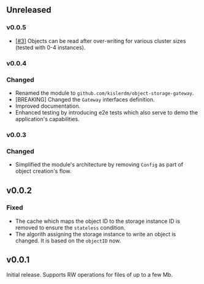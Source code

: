 ## Unreleased

### v0.0.5

- [[#3](https://github.com/kislerdm/object-storage-gateway/issues/3)] Objects can be read after over-writing for various 
  cluster sizes (tested with 0-4 instances).

### v0.0.4

### Changed

- Renamed the module to `github.com/kislerdm/object-storage-gateway`.
- [BREAKING] Changed the `Gateway` interfaces definition.
- Improved documentation.
- Enhanced testing by introducing e2e tests which also serve to demo the application's capabilities. 

### v0.0.3

### Changed

- Simplified the module's architecture by removing `Config` as part of object creation's flow. 

## v0.0.2

### Fixed 

- The cache which maps the object ID to the storage instance ID is removed to ensure the `stateless` condition.
- The algorith assigning the storage instance to write an object is changed. It is based on the `objectID` now.

## v0.0.1

Initial release. Supports RW operations for files of up to a few Mb.
